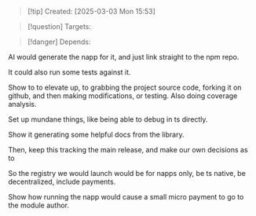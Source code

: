 
>[!tip] Created: [2025-03-03 Mon 15:53]

>[!question] Targets: 

>[!danger] Depends: 

AI would generate the napp for it, and just link straight to the npm repo.

It could also run some tests against it.

Show to to elevate up, to grabbing the project source code, forking it on github, and then making modifications, or testing.  Also doing coverage analysis.

Set up mundane things, like being able to debug in ts directly.

Show it generating some helpful docs from the library.

Then, keep this tracking the main release, and make our own decisions as to

So the registry we would launch would be for napps only, be ts native, be decentralized, include payments.

Show how running the napp would cause a small micro payment to go to the module author.